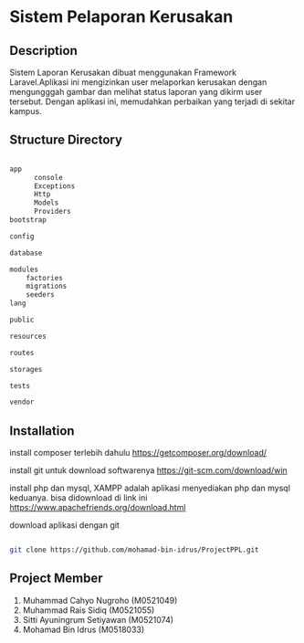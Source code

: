 # Sistem Pelaporan Kerusakan

## Description
Sistem Laporan Kerusakan dibuat menggunakan Framework Laravel.Aplikasi ini mengizinkan user melaporkan kerusakan dengan mengungggah gambar dan melihat status laporan yang dikirm user tersebut. Dengan aplikasi ini, memudahkan perbaikan yang terjadi di sekitar kampus. 
## Structure Directory

``` bash

app
      console
      Exceptions
      Http
      Models
      Providers
bootstrap

config

database

modules
    factories
    migrations
    seeders
lang

public

resources

routes

storages

tests

vendor


```
## Installation

install composer terlebih dahulu
https://getcomposer.org/download/

install git untuk download softwarenya
https://git-scm.com/download/win

install php dan mysql,
XAMPP adalah aplikasi menyediakan php dan mysql keduanya. 
bisa didownload di link ini https://www.apachefriends.org/download.html 

download aplikasi dengan git 
```bash

git clone https://github.com/mohamad-bin-idrus/ProjectPPL.git 


```
## Project Member 
1. Muhammad Cahyo Nugroho (M0521049)
2. Muhammad Rais Sidiq (M0521055)
3. Sitti Ayuningrum Setiyawan (M0521074)
4. Mohamad Bin Idrus (M0518033)
    